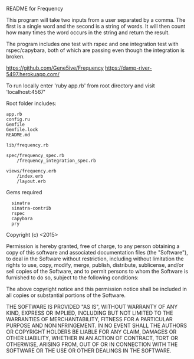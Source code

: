 README for Frequency

This program will take two inputs from a user separated by a comma. The first is a single word and the second is a string of words. It will then count how many times the word occurs in the string and return the result.

The program includes one test with rspec and one integration test with rspec/capybara, both of which are passing even though the integration is broken.

https://github.com/Gene5ive/Frequency
https://damp-river-5497.herokuapp.com/

To run locally enter 'ruby app.rb' from root directory and visit 'localhost:4567'

Root folder includes:
```
app.rb
config.ru
Gemfile
Gemfile.lock
README.md  

lib/frequency.rb

spec/frequency_spec.rb
    /frequency_integration_spec.rb

views/frequency.erb
    /index.erb
    /layout.erb
```

Gems required
```
  sinatra
  sinatra-contrib
  rspec
  capybara
  pry
```

Copyright (c) <2015> <Frank Johnson>

Permission is hereby granted, free of charge, to any person obtaining a copy of this software and associated documentation files (the "Software"), to deal in the Software without restriction, including without limitation the rights to use, copy, modify, merge, publish, distribute, sublicense, and/or sell copies of the Software, and to permit persons to whom the Software is furnished to do so, subject to the following conditions:

The above copyright notice and this permission notice shall be included in all copies or substantial portions of the Software.

THE SOFTWARE IS PROVIDED "AS IS", WITHOUT WARRANTY OF ANY KIND, EXPRESS OR IMPLIED, INCLUDING BUT NOT LIMITED TO THE WARRANTIES OF MERCHANTABILITY, FITNESS FOR A PARTICULAR PURPOSE AND NONINFRINGEMENT. IN NO EVENT SHALL THE AUTHORS OR COPYRIGHT HOLDERS BE LIABLE FOR ANY CLAIM, DAMAGES OR OTHER LIABILITY, WHETHER IN AN ACTION OF CONTRACT, TORT OR OTHERWISE, ARISING FROM, OUT OF OR IN CONNECTION WITH THE SOFTWARE OR THE USE OR OTHER DEALINGS IN THE SOFTWARE.
